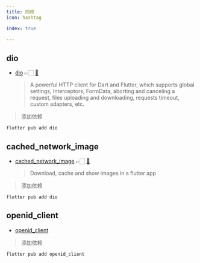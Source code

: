 ```yaml
---
title: 网络
icon: hashtag

index: true

---
```


<!-- more -->

## dio

- [dio](https://pub.dev/packages/dio) 👉🏻 [🐙](https://github.com/cfug/dio)
    > A powerful HTTP client for Dart and Flutter, which supports global settings, Interceptors, FormData, aborting and canceling a request, files uploading and downloading, requests timeout, custom adapters, etc.
    
> 添加依赖
```shell
flutter pub add dio
```

## cached_network_image

- [cached_network_image](https://pub.dev/packages/cached_network_image) 👉🏻 [🐙](https://github.com/Baseflow/flutter_cached_network_image)
    > Download, cache and show images in a flutter app

> 添加依赖
```shell
flutter pub add dio
```

## openid_client

- [openid_client](https://pub.dev/packages/openid_client)

> 添加依赖
```shell
flutter pub add openid_client
```

```dart

```